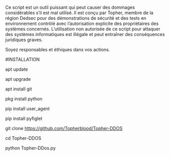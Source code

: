  Ce script est un outil puissant qui peut causer des dommages considérables s’il est mal utilisé. Il est conçu par Topher, membre de la région Dedsec  pour des démonstrations de sécurité et des tests en environnement contrôlé avec l’autorisation explicite des propriétaires des systèmes concernés. L’utilisation non autorisée de ce script pour attaquer des systèmes informatiques est illégale et peut entraîner des conséquences juridiques graves.

Soyez responsables et éthiques dans vos actions.




#INSTALLATION

 apt update

apt upgrade

apt install git

pkg install python

pip install user_agent

pip install pyfiglet

git clone https://github.com/Topherblood/Topher-DDOS

cd Topher-DDOS

python Topher-DDos.py

